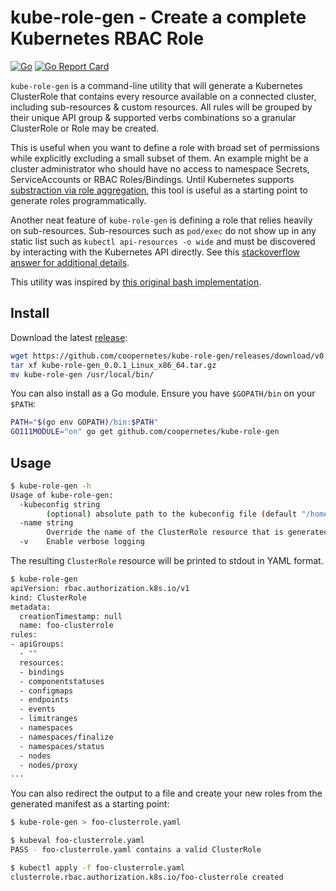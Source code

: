 # kube-role-gen - Create a complete Kubernetes RBAC Role

[![Go](https://github.com/coopernetes/kube-role-gen/workflows/Go/badge.svg)](https://github.com/coopernetes/kube-role-gen/actions?query=workflow%3AGo)
[![Go Report Card](https://goreportcard.com/badge/github.com/coopernetes/kube-role-gen)](https://goreportcard.com/report/github.com/coopernetes/kube-role-gen)

`kube-role-gen` is a command-line utility that will generate a Kubernetes ClusterRole that contains every resource available on a connected cluster, including sub-resources & custom resources. All rules will be grouped by their unique API group & supported verbs combinations so a granular ClusterRole or Role may be created.

This is useful when you want to define a role with broad set of permissions while explicitly excluding a small subset of them. An example might be a cluster administrator who should have no access to namespace Secrets, ServiceAccounts or RBAC Roles/Bindings. Until Kubernetes supports [substraction via role aggregation](https://github.com/kubernetes/kubernetes/issues/70387), this tool is useful as a starting point to generate roles programmatically.

Another neat feature of `kube-role-gen` is defining a role that relies heavily on sub-resources. Sub-resources such as `pod/exec` do not show up in any static list such as `kubectl api-resources -o wide` and must be discovered by interacting with the Kubernetes API directly. See this [stackoverflow answer for additional details](https://stackoverflow.com/a/51289417).

This utility was inspired by [this original bash implementation](https://stackoverflow.com/a/57892189).

## Install

Download the latest [release](https://github.com/coopernetes/kube-role-gen/releases):

```bash
wget https://github.com/coopernetes/kube-role-gen/releases/download/v0.0.1/kube-role-gen_0.0.1_Linux_x86_64.tar.gz
tar xf kube-role-gen_0.0.1_Linux_x86_64.tar.gz
mv kube-role-gen /usr/local/bin/
```

You can also install as a Go module. Ensure you have `$GOPATH/bin` on your `$PATH`:

```bash
PATH="$(go env GOPATH)/bin:$PATH"
GO111MODULE="on" go get github.com/coopernetes/kube-role-gen
```

## Usage

```bash
$ kube-role-gen -h
Usage of kube-role-gen:
  -kubeconfig string
        (optional) absolute path to the kubeconfig file (default "/home/user/.kube/config")
  -name string
        Override the name of the ClusterRole resource that is generated (default "foo-clusterrole")
  -v    Enable verbose logging
```

The resulting `ClusterRole` resource will be printed to stdout in YAML format.

```bash
$ kube-role-gen
apiVersion: rbac.authorization.k8s.io/v1
kind: ClusterRole
metadata:
  creationTimestamp: null
  name: foo-clusterrole
rules:
- apiGroups:
  - ""
  resources:
  - bindings
  - componentstatuses
  - configmaps
  - endpoints
  - events
  - limitranges
  - namespaces
  - namespaces/finalize
  - namespaces/status
  - nodes
  - nodes/proxy
...
```

You can also redirect the output to a file and create your new roles from the generated manifest as a starting point:

```bash
$ kube-role-gen > foo-clusterrole.yaml

$ kubeval foo-clusterrole.yaml
PASS - foo-clusterrole.yaml contains a valid ClusterRole

$ kubectl apply -f foo-clusterrole.yaml
clusterrole.rbac.authorization.k8s.io/foo-clusterrole created
```
